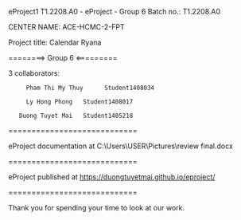<p>eProject1
T1.2208.A0 - eProject - Group 6
Batch no.: T1.2208.A0

CENTER NAME: ACE-HCMC-2-FPT

Project title: Calendar Ryana

========> Group 6 <=========

3 collaborators:

         Pham Thi My Thuy      Student1408034

         Ly Hong Phong   Student1408017
         
       Duong Tuyet Mai   Student1405218
============================

eProject documentation at  C:\Users\USER\Pictures\review final.docx

============================

eProject published at  https://duongtuyetmai.github.io/eproject/

============================

Thank you for spending your time to look at our work.
</p>